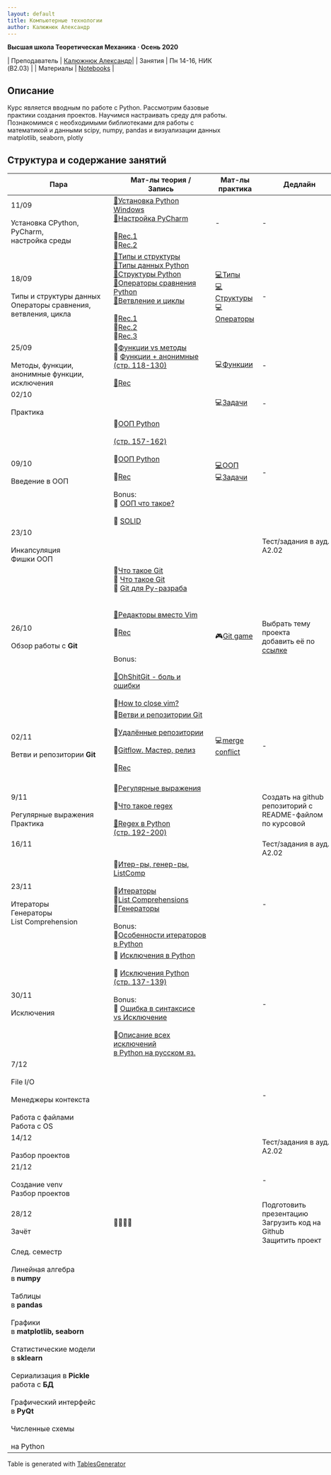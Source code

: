 ```yaml
---
layout: default
title: Компьютерные технологии
author: Калюжнюк Александр
---
```



**Высшая школа Теоретическая Механика · Осень 2020**

| Преподаватель | [Калюжнюк Александр](https://vk.com/alex_iomguy)|
| Занятия   | Пн 14-16,  НИК (B2.03) |
| Материалы   | [Notebooks](https://github.com/iomguy/PythonIntroCourse2020/tree/master/notebooks) |


## Описание

Курс является вводным по работе с Python. Рассмотрим базовые практики создания проектов.
Научимся настраивать среду для работы. Познакомимся с необходимыми библиотеками для работы с математикой и данными scipy, numpy, pandas и визуализации данных matplotlib, seaborn, plotly

## Структура и содержание занятий

<table class="tg" style="undefined;table-layout: fixed; width: 753px">
<colgroup>
<col style="width: 232px">
<col style="width: 230px">
<col style="width: 106px">
<col style="width: 185px">
</colgroup>
<thead>
  <tr>
    <th class="tg-c3ow">Пара</th>
    <th class="tg-c3ow">Мат-лы теория /<br>Запись</th>
    <th class="tg-c3ow">Мат-лы<br>практика</th>
    <th class="tg-c3ow">Дедлайн</th>
  </tr>
</thead>
<tbody>
  <tr>
    <td class="tg-0pky">11/09<br><br>Установка   CPython, PyСharm,<br>настройка среды</td>
    <td class="tg-0pky"><a href="https://phoenixnap.com/kb/how-to-install-python-3-windows" target="_blank" rel="noopener noreferrer">📄Установка Python Windows</a><br><a href="https://www.jetbrains.com/help/pycharm/configuring-python-interpreter.html#add_new_project_interpreter" target="_blank" rel="noopener noreferrer">📄Настройка PyCharm</a><br><br>🛑<a href="https://www.youtube.com/watch?v=A2dIvG0pZVY&feature=youtu.be" target="_blank" rel="noopener noreferrer">Rec.1</a><br>🛑<a href="https://www.youtube.com/watch?v=6pfhBPVb_Aw&feature=youtu.be" target="_blank" rel="noopener noreferrer">Rec.2</a></td>
    <td class="tg-c3ow">-</td>
    <td class="tg-c3ow">-</td>
  </tr>
  <tr>
    <td class="tg-0pky">18/09<br><br>Типы и структуры данных<br>Операторы сравнения, <br>ветвления, цикла</td>
    <td class="tg-0pky"><a href="http://www.mstu.edu.ru/study/materials/zelenkov/ch_1_1.html" target="_blank" rel="noopener noreferrer">📄Типы и структуры</a><br><a href="https://www.youtube.com/watch?v=VFSnXuUC230" target="_blank" rel="noopener noreferrer">🎥Типы данных Python</a><br><a href="https://www.youtube.com/watch?v=R-HLU9Fl5ug" target="_blank" rel="noopener noreferrer">🎥Структуры Python</a><br><a href="https://www.geeksforgeeks.org/python-operators/" target="_blank" rel="noopener noreferrer">📄Операторы сравнения Python</a><br><a href="https://devpractice.ru/python-lesson-5-if-while-for-operators/" target="_blank" rel="noopener noreferrer">📄Ветвление и циклы</a><br><br>🛑<a href="https://www.youtube.com/watch?v=dbXBN2mzYIE&feature=youtu.be" target="_blank" rel="noopener noreferrer">Rec.1</a><br>🛑<a href="https://www.youtube.com/watch?v=tg0ypxiv6Cw&feature=youtu.be" target="_blank" rel="noopener noreferrer">Rec.2</a><br>🛑<a href="https://youtu.be/2nOkzBsClKQ" target="_blank" rel="noopener noreferrer">Rec.3</a></td>
    <td class="tg-0pky"><a href="https://github.com/iomguy/PythonIntroCourse2020/blob/master/notebooks/2_1_data_types.ipynb" target="_blank" rel="noopener noreferrer">💻Типы</a><br><a href="https://github.com/iomguy/PythonIntroCourse2020/blob/master/notebooks/2_2_data_structures.ipynb" target="_blank" rel="noopener noreferrer">💻Структуры</a><br>💻<a href="https://github.com/iomguy/PythonIntroCourse2020/blob/master/notebooks/2_3_operators.ipynb" target="_blank" rel="noopener noreferrer">Операторы</a></td>
    <td class="tg-c3ow">-</td>
  </tr>
  <tr>
    <td class="tg-0pky">25/09<br><br>Методы, функции, <br>анонимные функции, <br>исключения</td>
    <td class="tg-0pky">🎥<a href="https://www.youtube.com/watch?v=_42u-LiSPOo" target="_blank" rel="noopener noreferrer">Функции vs методы</a><br>📄 <a href="https://yadi.sk/i/ei6gYf98lorTrA" target="_blank" rel="noopener noreferrer">Функции + анонимные</a><br><a href="https://yadi.sk/i/ei6gYf98lorTrA" target="_blank" rel="noopener noreferrer">(стр. 118-130)</a><br><br><a href="https://teams.microsoft.com/_#/school/files/%D0%9E%D0%B1%D1%89%D0%B8%D0%B9?threadId=19%3A45d2f6220c9f4cf391c869b7c5ccba6d%40thread.tacv2&ctx=channel&context=02.10.2020%2520%2520%25D0%259B%25D0%25B5%25D0%25BA%25D1%2586%25D0%25B8%25D1%258F&rootfolder=%252Fsites%252Fmsteams_ffe960%252FShared%2520Documents%252FGeneral%252F02.10.2020%2520%2520%25D0%259B%25D0%25B5%25D0%25BA%25D1%2586%25D0%25B8%25D1%258F" target="_blank" rel="noopener noreferrer">🛑</a><a href="https://youtu.be/sumAVqW-VKk" target="_blank" rel="noopener noreferrer">Rec</a></td>
    <td class="tg-0pky">💻<a href="https://github.com/iomguy/PythonIntroCourse2020/blob/master/notebooks/3_1_functions_methods.ipynb" target="_blank" rel="noopener noreferrer">Функции</a></td>
    <td class="tg-c3ow">-</td>
  </tr>
  <tr>
    <td class="tg-0pky">02/10<br><br>Практика</td>
    <td class="tg-0pky"></td>
    <td class="tg-0pky">💻<a href="https://github.com/iomguy/PythonIntroCourse2020/blob/master/notebooks/3_practice_types_structures_functions.ipynb" target="_blank" rel="noopener noreferrer">Задачи</a></td>
    <td class="tg-c3ow">-</td>
  </tr>
  <tr>
    <td class="tg-0pky">09/10<br><br>Введение в ООП</td>
    <td class="tg-0pky">📄<a href="https://docviewer.yandex.ru/view/0/?page=8&*=HxmeQ7atc%2BPa24qQFawvYYy%2FTSx7InVybCI6InlhLWRpc2stcHVibGljOi8veVNHbHNoTlVycWxIV0VGWjFaQ3FwNTFVNzRNTjdNMUM5L1NPMXdmZEF6RWRPeXdzTmFTVUtLQlBoOEMvcncrOXEvSjZicG1SeU9Kb25UM1ZvWG5EYWc9PSIsInRpdGxlIjoi0JHQuNC70Lsg0JvRjtCx0LDQvdC%2B0LLQuNGHIC0g0J%2FRgNC%2B0YHRgtC%2B0LkgUHl0aG9uLiDQodC%2B0LLRgNC10LzQtdC90L3Ri9C5INGB0YLQuNC70Ywg0L%2FRgNC%2B0LPRgNCw0LzQvNC40YDQvtCy0LDQvdC40Y8t0J%2FQuNGC0LXRgCAoMjAxNikucGRmIiwibm9pZnJhbWUiOmZhbHNlLCJ1aWQiOiIwIiwidHMiOjE2MDIxMDUzMTY0NDYsInl1IjoiNjg5ODIzNTQ3MTYwMDY5MjIzOCJ9" target="_blank" rel="noopener noreferrer">ООП Python</a><br><br><a href="https://docviewer.yandex.ru/view/0/?page=8&*=HxmeQ7atc%2BPa24qQFawvYYy%2FTSx7InVybCI6InlhLWRpc2stcHVibGljOi8veVNHbHNoTlVycWxIV0VGWjFaQ3FwNTFVNzRNTjdNMUM5L1NPMXdmZEF6RWRPeXdzTmFTVUtLQlBoOEMvcncrOXEvSjZicG1SeU9Kb25UM1ZvWG5EYWc9PSIsInRpdGxlIjoi0JHQuNC70Lsg0JvRjtCx0LDQvdC%2B0LLQuNGHIC0g0J%2FRgNC%2B0YHRgtC%2B0LkgUHl0aG9uLiDQodC%2B0LLRgNC10LzQtdC90L3Ri9C5INGB0YLQuNC70Ywg0L%2FRgNC%2B0LPRgNCw0LzQvNC40YDQvtCy0LDQvdC40Y8t0J%2FQuNGC0LXRgCAoMjAxNikucGRmIiwibm9pZnJhbWUiOmZhbHNlLCJ1aWQiOiIwIiwidHMiOjE2MDIxMDUzMTY0NDYsInl1IjoiNjg5ODIzNTQ3MTYwMDY5MjIzOCJ9" target="_blank" rel="noopener noreferrer">(стр. 157-162)</a><br><br>📄<a href="https://metanit.com/python/tutorial/7.1.php#:~:text=Python%20%D0%BF%D0%BE%D0%B4%D0%B4%D0%B5%D1%80%D0%B6%D0%B8%D0%B2%D0%B0%D0%B5%D1%82%20%D0%BE%D0%B1%D1%8A%D0%B5%D0%BA%D1%82%D0%BD%D0%BE%2D%D0%BE%D1%80%D0%B8%D0%B5%D0%BD%D1%82%D0%B8%D1%80%D0%BE%D0%B2%D0%B0%D0%BD%D0%BD%D1%83%D1%8E%20%D0%BF%D0%B0%D1%80%D0%B0%D0%B4%D0%B8%D0%B3%D0%BC%D1%83,%D1%8D%D1%82%D0%BE%D0%B3%D0%BE%20%D0%BA%D0%BB%D0%B0%D1%81%D1%81%D0%B0%2C%20%D0%B5%D0%B3%D0%BE%20%D1%80%D0%B5%D0%B0%D0%BB%D1%8C%D0%BD%D0%BE%D0%B5%20%D0%B2%D0%BE%D0%BF%D0%BB%D0%BE%D1%89%D0%B5%D0%BD%D0%B8%D0%B5." target="_blank" rel="noopener noreferrer">ООП Python</a><br><br>🛑<a href="https://youtu.be/m_TJGxXHV6w" target="_blank" rel="noopener noreferrer">Rec</a><br><br>Bonus:<br>📄 <a href="https://habr.com/ru/post/87119/" target="_blank" rel="noopener noreferrer">ООП что такое?</a><br><br>📄 <a href="https://habr.com/ru/post/446816/" target="_blank" rel="noopener noreferrer">SOLID</a></td>
    <td class="tg-0pky"><a href="https://github.com/iomguy/PythonIntroCourse2020/blob/master/notebooks/4_1_OOP.ipynb" target="_blank" rel="noopener noreferrer">💻ООП</a><br>💻<a href="https://github.com/iomguy/PythonIntroCourse2020/blob/master/notebooks/4_2_OOP_practice.ipynb" target="_blank" rel="noopener noreferrer">Задачи</a></td>
    <td class="tg-c3ow">-</td>
  </tr>
  <tr>
    <td class="tg-0pky">23/10<br><br>Инкапсуляция <br>Фишки ООП</td>
    <td class="tg-0pky"></td>
    <td class="tg-0pky"></td>
    <td class="tg-0pky">Тест/задания в ауд. А2.02</td>
  </tr>
  <tr>
    <td class="tg-0pky">26/10<br><br>Обзор работы с <span style="font-weight:bold">Git</span></td>
    <td class="tg-0pky">🎥<a href="https://www.youtube.com/watch?v=EPVwnG-n4B0&feature=youtu.be" target="_blank" rel="noopener noreferrer">Что такое Git</a><br>📖 <a href="https://amueller.github.io/COMS4995-s19/slides/aml-02-python-git-testing/#1" target="_blank" rel="noopener noreferrer">Что такое Git</a><br>📄 <a href="https://realpython.com/python-git-github-intro/" target="_blank" rel="noopener noreferrer">Git для Py-разраба</a><br><br><br><a href="https://help.github.jp/enterprise/2.11/user/articles/associating-text-editors-with-git/" target="_blank" rel="noopener noreferrer">📄Редакторы вместо Vim</a><br><br>🛑<a href="https://youtu.be/KCcSkMY90lU" target="_blank" rel="noopener noreferrer">Rec</a><br><br><br>Bonus:<br><br><a href="https://dangitgit.com/ru" target="_blank" rel="noopener noreferrer"><span style="color:#333">📄</span></a><a href="https://dangitgit.com/ru" target="_blank" rel="noopener noreferrer">OhShitGit - боль и ошибки</a><br><br>📄<a href="https://qz.com/990214/a-million-people-have-visited-this-web-page-explaining-how-to-close-vim-a-notoriously-difficult-text-editing-program/#:~:text=%E2%80%9CHit%20the%20Esc%20key%2C%E2%80%9D,saving%20(short%20for%20%3Aquit!)" target="_blank" rel="noopener noreferrer">How to close vim?</a><br></td>
    <td class="tg-0pky">🎮<a href="https://learngitbranching.js.org/?locale=ru_RU" target="_blank" rel="noopener noreferrer">Git game</a></td>
    <td class="tg-0pky">Выбрать тему проекта<br>добавить её по <a href="https://docs.google.com/spreadsheets/d/1cxPNJRYRQ3nToLxLb6YIYjBUK9EXYxXXsUj6xPqc5_E/edit?usp=sharing">ссылке</a></td>
  </tr>
  <tr>
    <td class="tg-0pky">02/11<br><br>Ветви и репозитории <span style="font-weight:bold">Git</span></td>
    <td class="tg-0pky">📖<a href="https://iomguy.github.io/PythonIntroCourse2020/7_git_branches_and_remote.pdf" target="_blank" rel="noopener noreferrer">Ветви и репозитории Git</a><br><br>📄<a href="https://www.atlassian.com/git/tutorials/syncing" target="_blank" rel="noopener noreferrer">Удалённые репозитории</a><br><br>📄<a href="https://www.atlassian.com/git/tutorials/comparing-workflows/gitflow-workflow" target="_blank" rel="noopener noreferrer">Gitflow. Мастер, релиз</a><br><br><span style="font-weight:400;font-style:normal">🛑</span><a href="https://www.youtube.com/watch?v=gJYMw_220eE" target="_blank" rel="noopener noreferrer">Rec</a><br><br></td>
    <td class="tg-0pky"><span style="font-weight:400;font-style:normal">💻</span><a href="https://github.com/iomguy/test_repo" target="_blank" rel="noopener noreferrer">merge conflict</a></td>
    <td class="tg-c3ow">-</td>
  </tr>
  <tr>
    <td class="tg-0pky">9/11<br><br>Регулярные выражения<br>Практика</td>
    <td class="tg-0pky">📖<a href="https://iomguy.github.io/PythonIntroCourse2020/8_regex.pdf" target="_blank" rel="noopener noreferrer">Регулярные выражения</a><br><br><span style="font-weight:400;font-style:normal">🎥</span><a href="https://www.youtube.com/watch?v=ykSuHWhh5hc" target="_blank" rel="noopener noreferrer">Что такое regex</a><br><br><a href="https://docviewer.yandex.ru/view/163355647/?page=192&*=Db3ngiR44Til5qNVJsc7OKqBpEt7InVybCI6InlhLWRpc2stcHVibGljOi8veVNHbHNoTlVycWxIV0VGWjFaQ3FwNTFVNzRNTjdNMUM5L1NPMXdmZEF6RWRPeXdzTmFTVUtLQlBoOEMvcncrOXEvSjZicG1SeU9Kb25UM1ZvWG5EYWc9PSIsInRpdGxlIjoi0JHQuNC70Lsg0JvRjtCx0LDQvdC%2B0LLQuNGHIC0g0J%2FRgNC%2B0YHRgtC%2B0LkgUHl0aG9uLiDQodC%2B0LLRgNC10LzQtdC90L3Ri9C5INGB0YLQuNC70Ywg0L%2FRgNC%2B0LPRgNCw0LzQvNC40YDQvtCy0LDQvdC40Y8t0J%2FQuNGC0LXRgCAoMjAxNikucGRmIiwibm9pZnJhbWUiOmZhbHNlLCJ1aWQiOiIxNjMzNTU2NDciLCJ0cyI6MTYwMTAyODIyNjc3NSwieXUiOiI3OTE5MjAxNDYxNTYzNjI4NjM4In0%3D" target="_blank" rel="noopener noreferrer">📄Regex в Python</a><br><a href="https://docviewer.yandex.ru/view/163355647/?page=192&*=Db3ngiR44Til5qNVJsc7OKqBpEt7InVybCI6InlhLWRpc2stcHVibGljOi8veVNHbHNoTlVycWxIV0VGWjFaQ3FwNTFVNzRNTjdNMUM5L1NPMXdmZEF6RWRPeXdzTmFTVUtLQlBoOEMvcncrOXEvSjZicG1SeU9Kb25UM1ZvWG5EYWc9PSIsInRpdGxlIjoi0JHQuNC70Lsg0JvRjtCx0LDQvdC%2B0LLQuNGHIC0g0J%2FRgNC%2B0YHRgtC%2B0LkgUHl0aG9uLiDQodC%2B0LLRgNC10LzQtdC90L3Ri9C5INGB0YLQuNC70Ywg0L%2FRgNC%2B0LPRgNCw0LzQvNC40YDQvtCy0LDQvdC40Y8t0J%2FQuNGC0LXRgCAoMjAxNikucGRmIiwibm9pZnJhbWUiOmZhbHNlLCJ1aWQiOiIxNjMzNTU2NDciLCJ0cyI6MTYwMTAyODIyNjc3NSwieXUiOiI3OTE5MjAxNDYxNTYzNjI4NjM4In0%3D" target="_blank" rel="noopener noreferrer">(стр. 192-200)</a><br></td>
    <td class="tg-0pky"></td>
    <td class="tg-c3ow">Создать на github репозиторий с <br>README-файлом<br>по курсовой</td>
  </tr>
  <tr>
    <td class="tg-0pky">16/11<br><br></td>
    <td class="tg-0pky"></td>
    <td class="tg-0pky"></td>
    <td class="tg-c3ow"><span style="font-weight:400;font-style:normal">Тест/задания в ауд. А2.02</span></td>
  </tr>
  <tr>
    <td class="tg-0pky">23/11<br><br>Итераторы<br>Генераторы<br>List Comprehension</td>
    <td class="tg-0pky">📖<a href="https://iomguy.github.io/PythonIntroCourse2020/10_iterators_generators_list_comprehension.pdf" target="_blank" rel="noopener noreferrer">Итер-ры, генер-ры, ListComp</a><br><br>📄<a href="https://jakevdp.github.io/WhirlwindTourOfPython/10-iterators.html" target="_blank" rel="noopener noreferrer">Итераторы</a><br>📄<a href="https://jakevdp.github.io/WhirlwindTourOfPython/11-list-comprehensions.html" target="_blank" rel="noopener noreferrer">List Comprehensions</a><br>📄<a href="https://jakevdp.github.io/WhirlwindTourOfPython/12-generators.html" target="_blank" rel="noopener noreferrer">Генераторы</a><br><br>Bonus:<br>📄<a href="https://habr.com/ru/post/488112/" target="_blank" rel="noopener noreferrer">Особенности итераторов</a><br><a href="https://habr.com/ru/post/488112/" target="_blank" rel="noopener noreferrer">в Python</a></td>
    <td class="tg-0pky"></td>
    <td class="tg-c3ow">-</td>
  </tr>
  <tr>
    <td class="tg-0pky">30/11<br><br>Исключения</td>
    <td class="tg-0pky">🎥 <a href="https://www.youtube.com/watch?v=O2Nk3JFZE58" target="_blank" rel="noopener noreferrer">Исключения в Python</a><br><br>📄 <a href="https://yadi.sk/i/ei6gYf98lorTrA" target="_blank" rel="noopener noreferrer">Исключения Python</a><br><a href="https://yadi.sk/i/ei6gYf98lorTrA" target="_blank" rel="noopener noreferrer">(стр. 137-139)</a><br><br>Bonus:<br>📄 <a href="https://www.geeksforgeeks.org/python-exception-handling/" target="_blank" rel="noopener noreferrer">Ошибка в синтаксисе</a><br><a href="https://www.geeksforgeeks.org/python-exception-handling/" target="_blank" rel="noopener noreferrer">vs Исключение</a><br><br>📄<a href="https://pythonworld.ru/tipy-dannyx-v-python/isklyucheniya-v-python-konstrukciya-try-except-dlya-obrabotki-isklyuchenij.html" target="_blank" rel="noopener noreferrer">Описание всех исключений</a><br><a href="https://pythonworld.ru/tipy-dannyx-v-python/isklyucheniya-v-python-konstrukciya-try-except-dlya-obrabotki-isklyuchenij.html" target="_blank" rel="noopener noreferrer">в Python на русском яз.</a></td>
    <td class="tg-0pky"></td>
    <td class="tg-c3ow">-</td>
  </tr>
  <tr>
    <td class="tg-0pky">7/12<br><br>File I/O<br><br>Менеджеры контекста<br><br>Работа с файлами<br>Работа с OS</td>
    <td class="tg-0pky"></td>
    <td class="tg-0pky"></td>
    <td class="tg-c3ow">-</td>
  </tr>
  <tr>
    <td class="tg-0pky">14/12<br><br>Разбор проектов</td>
    <td class="tg-0pky"></td>
    <td class="tg-0pky"></td>
    <td class="tg-c3ow"><span style="font-weight:400;font-style:normal">Тест/задания в ауд. А2.02</span></td>
  </tr>
  <tr>
    <td class="tg-0pky">21/12<br><br>Создание venv<br>Разбор проектов</td>
    <td class="tg-0pky"></td>
    <td class="tg-0pky"></td>
    <td class="tg-c3ow">-</td>
  </tr>
  <tr>
    <td class="tg-0pky">28/12<br><br>Зачёт</td>
    <td class="tg-c3ow">🧑‍🎓👩‍🎓</td>
    <td class="tg-0pky"></td>
    <td class="tg-0pky">Подготовить презентацию<br>Загрузить код на Github<br>Защитить проект</td>
  </tr>
  <tr>
    <td class="tg-0pky">След. семестр<br><br>Линейная алгебра<br>в <span style="font-weight:bold">numpy</span><br><br>Таблицы <br>в <span style="font-weight:bold">pandas</span><br><br>Графики<br>в <span style="font-weight:bold">matplotlib, seaborn</span><br><br>Статистические модели<br>в <span style="font-weight:bold">sklearn</span><br><br>Сериализация в <span style="font-weight:bold">Pickle</span><br>работа с <span style="font-weight:bold">БД</span><br><br>Графический интерфейс<br>в <span style="font-weight:bold">PyQt</span><br><br>Численные схемы<br><br>на Python</td>
    <td class="tg-0pky"></td>
    <td class="tg-0pky"></td>
    <td class="tg-0pky"></td>
  </tr>
</tbody>
</table>

Table is generated with [TablesGenerator](https://www.tablesgenerator.com/html_tables)
